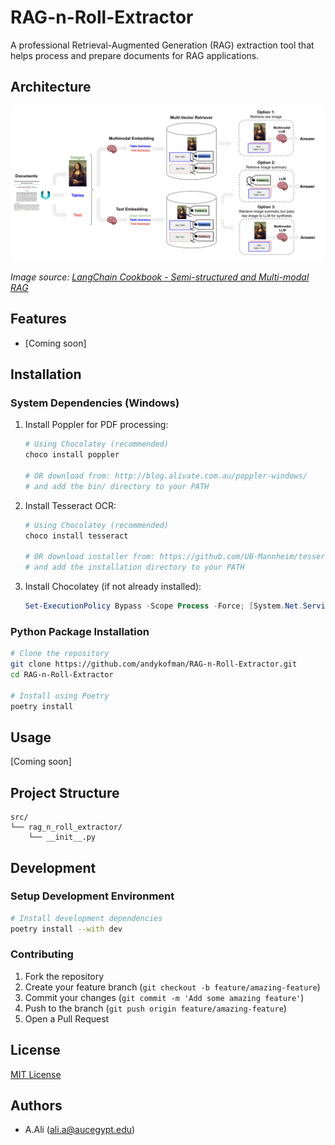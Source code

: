 # RAG-n-Roll-Extractor

A professional Retrieval-Augmented Generation (RAG) extraction tool that helps process and prepare documents for RAG applications.

## Architecture

![RAG Architecture](assets/RAG.png)

*Image source: [LangChain Cookbook - Semi-structured and Multi-modal RAG](https://github.com/langchain-ai/langchain/blob/master/cookbook/Semi_structured_and_multi_modal_RAG.ipynb)*

## Features

- [Coming soon]

## Installation

### System Dependencies (Windows)

1. Install Poppler for PDF processing:
   ```powershell
   # Using Chocolatey (recommended)
   choco install poppler

   # OR download from: http://blog.alivate.com.au/poppler-windows/
   # and add the bin/ directory to your PATH
   ```

2. Install Tesseract OCR:
   ```powershell
   # Using Chocolatey (recommended)
   choco install tesseract
   
   # OR download installer from: https://github.com/UB-Mannheim/tesseract/wiki
   # and add the installation directory to your PATH
   ```

3. Install Chocolatey (if not already installed):
   ```powershell
   Set-ExecutionPolicy Bypass -Scope Process -Force; [System.Net.ServicePointManager]::SecurityProtocol = [System.Net.ServicePointManager]::SecurityProtocol -bor 3072; iex ((New-Object System.Net.WebClient).DownloadString('https://community.chocolatey.org/install.ps1'))
   ```

### Python Package Installation

```bash
# Clone the repository
git clone https://github.com/andykofman/RAG-n-Roll-Extractor.git
cd RAG-n-Roll-Extractor

# Install using Poetry
poetry install
```

## Usage

[Coming soon]

## Project Structure

```
src/
└── rag_n_roll_extractor/
    └── __init__.py
```

## Development

### Setup Development Environment

```bash
# Install development dependencies
poetry install --with dev
```

### Contributing

1. Fork the repository
2. Create your feature branch (`git checkout -b feature/amazing-feature`)
3. Commit your changes (`git commit -m 'Add some amazing feature'`)
4. Push to the branch (`git push origin feature/amazing-feature`)
5. Open a Pull Request

## License

[MIT License](LICENSE)

## Authors

- A.Ali (ali.a@aucegypt.edu) 